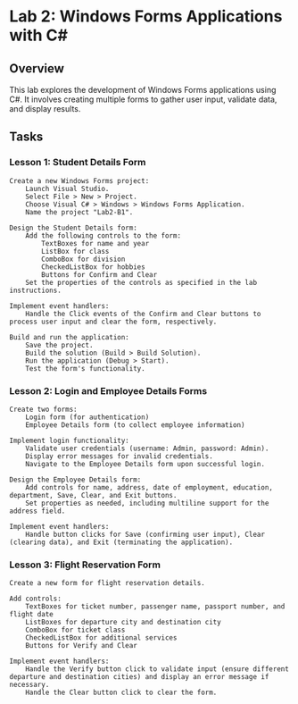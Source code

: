 # Lab 2: Windows Forms Applications with C#

## Overview

This lab explores the development of Windows Forms applications using C#. It involves creating multiple forms to gather user input, validate data, and display results.

## Tasks

### Lesson 1: Student Details Form

    Create a new Windows Forms project:
        Launch Visual Studio.
        Select File > New > Project.
        Choose Visual C# > Windows > Windows Forms Application.
        Name the project "Lab2-B1".

    Design the Student Details form:
        Add the following controls to the form:
            TextBoxes for name and year
            ListBox for class
            ComboBox for division
            CheckedListBox for hobbies
            Buttons for Confirm and Clear
        Set the properties of the controls as specified in the lab instructions.

    Implement event handlers:
        Handle the Click events of the Confirm and Clear buttons to process user input and clear the form, respectively.

    Build and run the application:
        Save the project.
        Build the solution (Build > Build Solution).
        Run the application (Debug > Start).
        Test the form's functionality.

### Lesson 2: Login and Employee Details Forms

    Create two forms:
        Login form (for authentication)
        Employee Details form (to collect employee information)

    Implement login functionality:
        Validate user credentials (username: Admin, password: Admin).
        Display error messages for invalid credentials.
        Navigate to the Employee Details form upon successful login.

    Design the Employee Details form:
        Add controls for name, address, date of employment, education, department, Save, Clear, and Exit buttons.
        Set properties as needed, including multiline support for the address field.

    Implement event handlers:
        Handle button clicks for Save (confirming user input), Clear (clearing data), and Exit (terminating the application).

### Lesson 3: Flight Reservation Form

    Create a new form for flight reservation details.

    Add controls:
        TextBoxes for ticket number, passenger name, passport number, and flight date
        ListBoxes for departure city and destination city
        ComboBox for ticket class
        CheckedListBox for additional services
        Buttons for Verify and Clear

    Implement event handlers:
        Handle the Verify button click to validate input (ensure different departure and destination cities) and display an error message if necessary.
        Handle the Clear button click to clear the form.